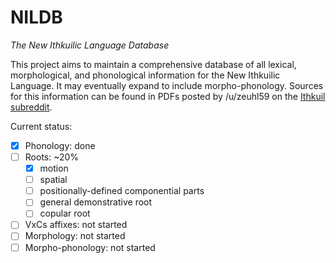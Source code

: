# NILDB

_The New Ithkuilic Language Database_

This project aims to maintain a comprehensive database of all lexical, morphological, and phonological information for the New Ithkuilic Language. It may eventually expand to include morpho-phonology. Sources for this information can be found in PDFs posted by /u/zeuhl59 on the [Ithkuil subreddit](https://reddit.com/r/Ithkuil).

Current status:

* [x] Phonology: done
* [ ] Roots: ~20%
    - [x] motion
    - [ ] spatial
    - [ ] positionally-defined componential parts
    - [ ] general demonstrative root
    - [ ] copular root
* [ ] VxCs affixes: not started
* [ ] Morphology: not started
* [ ] Morpho-phonology: not started
